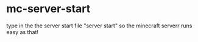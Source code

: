 # mc-server-start

type in the the server start file "server start"
so the minecraft serverr runs easy as that!
